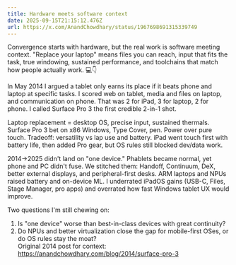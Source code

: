 ```yaml
---
title: Hardware meets software context
date: 2025-09-15T21:15:12.476Z
url: https://x.com/AnandChowdhary/status/1967698691315339749
---
```


Convergence starts with hardware, but the real work is software meeting context. "Replace your laptop" means files you can reach, input that fits the task, true windowing, sustained performance, and toolchains that match how people actually work. 💻👇  
  
In May 2014 I argued a tablet only earns its place if it beats phone and laptop at specific tasks. I scored web on tablet, media and files on laptop, and communication on phone. That was 2 for iPad, 3 for laptop, 2 for phone. I called Surface Pro 3 the first credible 2-in-1 shot.  
  
Laptop replacement = desktop OS, precise input, sustained thermals. Surface Pro 3 bet on x86 Windows, Type Cover, pen. Power over pure touch. Tradeoff: versatility vs lap use and battery. iPad went touch first with battery life, then added Pro gear, but OS rules still blocked dev/data work.  
  
2014→2025 didn't land on "one device." Phablets became normal, yet phone and PC didn't fuse. We stitched them: Handoff, Continuum, DeX, better external displays, and peripheral-first desks. ARM laptops and NPUs raised battery and on-device ML. I underrated iPadOS gains (USB-C, Files, Stage Manager, pro apps) and overrated how fast Windows tablet UX would improve.  
  
Two questions I'm still chewing on:  
1) Is "one device" worse than best-in-class devices with great continuity?  
2) Do NPUs and better virtualization close the gap for mobile-first OSes, or do OS rules stay the moat?  
Original 2014 post for context: <https://anandchowdhary.com/blog/2014/surface-pro-3>
